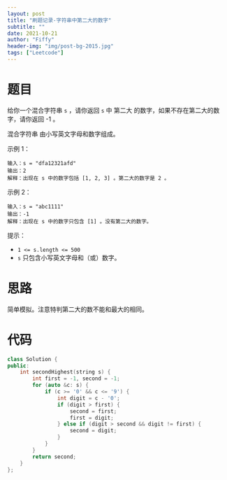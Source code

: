 ```yaml
---
layout: post
title: "刷题记录-字符串中第二大的数字"
subtitle: ""
date: 2021-10-21
author: "Fiffy"
header-img: "img/post-bg-2015.jpg"
tags: ["Leetcode"]
---
```


# 题目

给你一个混合字符串 `s` ，请你返回 `s` 中 第二大 的数字，如果不存在第二大的数字，请你返回 -1 。

混合字符串 由小写英文字母和数字组成。 

示例 1：

```
输入：s = "dfa12321afd"
输出：2
解释：出现在 s 中的数字包括 [1, 2, 3] 。第二大的数字是 2 。
```

示例 2：

```
输入：s = "abc1111"
输出：-1
解释：出现在 s 中的数字只包含 [1] 。没有第二大的数字。
```


提示：

- `1 <= s.length <= 500`
- `s` 只包含小写英文字母和（或）数字。

# 思路

简单模拟。注意特判第二大的数不能和最大的相同。

# 代码

```c++
class Solution {
public:
    int secondHighest(string s) {
        int first = -1, second = -1;
        for (auto &c: s) {
            if (c >= '0' && c <= '9') {
                int digit = c - '0';
                if (digit > first) {
                    second = first;
                    first = digit;
                } else if (digit > second && digit != first) {
                    second = digit;
                }
            }
        }
        return second;
    }
};
```

